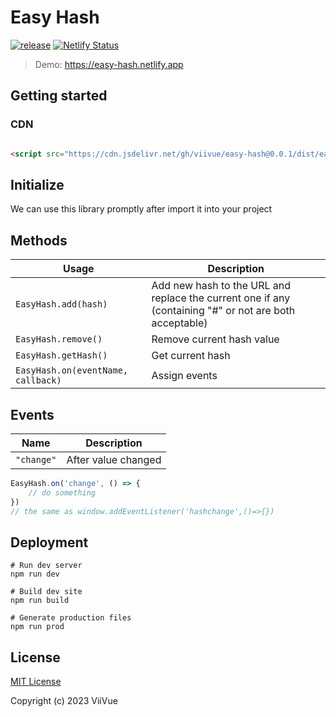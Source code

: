 # Easy Hash

[![release](https://badgen.net/github/release/viivue/easy-hash/)](https://github.com/viivue/easy-hash/releases/latest)
[![Netlify Status](https://api.netlify.com/api/v1/badges/84c6ed49-b3f3-450b-857a-ec904db724b7/deploy-status)](https://app.netlify.com/sites/easy-hash/deploys)

> Demo: https://easy-hash.netlify.app

## Getting started

### CDN

```html

<script src="https://cdn.jsdelivr.net/gh/viivue/easy-hash@0.0.1/dist/easy-hash.min.js"></script>
```

## Initialize

We can use this library promptly after import it into your project

## Methods

| Usage                              | Description                                                                                            | 
|------------------------------------|--------------------------------------------------------------------------------------------------------|
| `EasyHash.add(hash)`               | Add new hash to the URL and replace the current one if any (containing "#" or not are both acceptable) |
| `EasyHash.remove()`                | Remove current hash value                                                                              |
| `EasyHash.getHash()`               | Get current hash                                                                                       |
| `EasyHash.on(eventName, callback)` | Assign events                                                                                          |

## Events

| Name       | Description         | 
|------------|---------------------|
| `"change"` | After value changed |

```js
EasyHash.on('change', () => {
    // do something
})
// the same as window.addEventListener('hashchange',()=>{})
```

## Deployment

```shell
# Run dev server
npm run dev

# Build dev site
npm run build

# Generate production files
npm run prod
```

## License

[MIT License](https://github.com/viivue/easy-hash/blob/main/LICENSE)

Copyright (c) 2023 ViiVue

